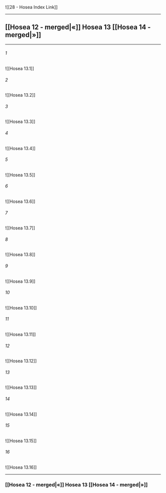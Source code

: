 ![[28 - Hosea Index Link]]

---
##  [[Hosea 12 - merged|«]] Hosea 13 [[Hosea 14 - merged|»]]

---

###### 1
![[Hosea 13.1]] 

###### 2
![[Hosea 13.2]] 

###### 3
![[Hosea 13.3]] 

###### 4
![[Hosea 13.4]]

###### 5 
![[Hosea 13.5]] 

###### 6
![[Hosea 13.6]] 

###### 7
![[Hosea 13.7]] 

###### 8
![[Hosea 13.8]] 

###### 9
![[Hosea 13.9]] 

###### 10
![[Hosea 13.10]] 

###### 11
![[Hosea 13.11]] 

###### 12
![[Hosea 13.12]]

###### 13
![[Hosea 13.13]] 

###### 14
![[Hosea 13.14]] 

###### 15
![[Hosea 13.15]]

###### 16
![[Hosea 13.16]] 


---
###  [[Hosea 12 - merged|«]] Hosea 13 [[Hosea 14 - merged|»]]
